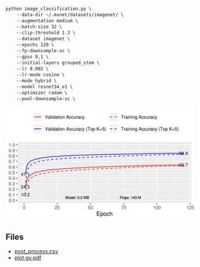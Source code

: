 ```
python image_classification.py \
    --data-dir ~/.mxnet/datasets/imagenet/ \
    --augmentation medium \
    --batch-size 32 \
    --clip-threshold 1.3 \
    --dataset imagenet \
    --epochs 120 \
    --fp-downsample-sc \
    --gpus 0,1 \
    --initial-layers grouped_stem \
    --lr 0.002 \
    --lr-mode cosine \
    --mode hybrid \
    --model resnet34_e1 \
    --optimizer radam \
    --pool-downsample-sc \
```
![acc.png](acc.png)

## Files

- [post_process.csv](post_process.csv)
- [plot.gv.pdf](plot.gv.pdf)


